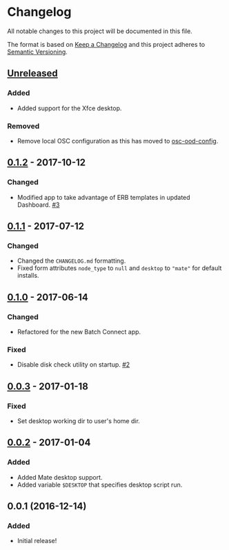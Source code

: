 # Changelog

All notable changes to this project will be documented in this file.

The format is based on [Keep a Changelog](http://keepachangelog.com/en/1.0.0/)
and this project adheres to [Semantic Versioning](http://semver.org/spec/v2.0.0.html).

## [Unreleased]
### Added
- Added support for the Xfce desktop.

### Removed
- Remove local OSC configuration as this has moved to
  [osc-ood-config](https://github.com/OSC/osc-ood-config).

## [0.1.2] - 2017-10-12
### Changed
- Modified app to take advantage of ERB templates in updated Dashboard.
  [#3](https://github.com/OSC/bc_desktop/issues/3)

## [0.1.1] - 2017-07-12
### Changed
- Changed the `CHANGELOG.md` formatting.
- Fixed form attributes `node_type` to `null` and `desktop` to `"mate"` for
  default installs.

## [0.1.0] - 2017-06-14
### Changed
- Refactored for the new Batch Connect app.

### Fixed
- Disable disk check utility on startup.
  [#2](https://github.com/OSC/bc_desktop/issues/2)

## [0.0.3] - 2017-01-18
### Fixed
- Set desktop working dir to user's home dir.

## [0.0.2] - 2017-01-04
### Added
- Added Mate desktop support.
- Added variable `$DESKTOP` that specifies desktop script run.

## 0.0.1 (2016-12-14)
### Added
- Initial release!

[Unreleased]: https://github.com/OSC/bc_desktop/compare/v0.1.2...HEAD
[0.1.2]: https://github.com/OSC/bc_desktop/compare/v0.1.1...v0.1.2
[0.1.1]: https://github.com/OSC/bc_desktop/compare/v0.1.0...v0.1.1
[0.1.0]: https://github.com/OSC/bc_desktop/compare/v0.0.3...v0.1.0
[0.0.3]: https://github.com/OSC/bc_desktop/compare/v0.0.2...v0.0.3
[0.0.2]: https://github.com/OSC/bc_desktop/compare/v0.0.1...v0.0.2
